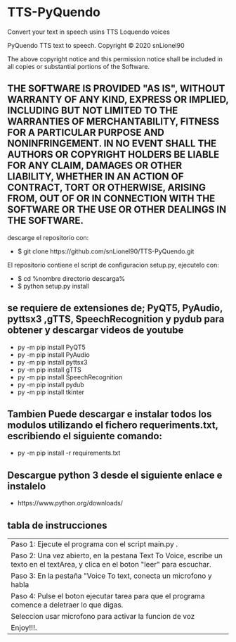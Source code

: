 # TTS-PyQuendo
Convert your text in speech usins TTS Loquendo voices

PyQuendo TTS text to speech.
Copyright © 2020 snLionel90

The above copyright notice and this permission notice shall be included in all
copies or substantial portions of the Software.

THE SOFTWARE IS PROVIDED "AS IS", WITHOUT WARRANTY OF ANY KIND, EXPRESS OR
IMPLIED, INCLUDING BUT NOT LIMITED TO THE WARRANTIES OF MERCHANTABILITY,
FITNESS FOR A PARTICULAR PURPOSE AND NONINFRINGEMENT. IN NO EVENT SHALL THE
AUTHORS OR COPYRIGHT HOLDERS BE LIABLE FOR ANY CLAIM, DAMAGES OR OTHER
LIABILITY, WHETHER IN AN ACTION OF CONTRACT, TORT OR OTHERWISE, ARISING FROM,
OUT OF OR IN CONNECTION WITH THE SOFTWARE OR THE USE OR OTHER DEALINGS IN THE
SOFTWARE.
------------------------------------------------------------------------------------------
descarge el repositorio con:
<ul><li>$ git clone https://github.com/snLionel90/TTS-PyQuendo.git</li></ul> 

El repositorio contiene el script de configuracion setup.py, ejecutelo con:
<ul>
  <li>$ cd %nombre directorio descarga% </li>
  <li>$ python setup.py install</li>
 </ul>

<h2>se requiere de extensiones de; PyQT5, PyAudio, pyttsx3 ,gTTS, SpeechRecognition y pydub para obtener y descargar videos de youtube</h2>
<ul>
  <li>py -m pip install PyQT5</li> 
  <li>py -m pip install PyAudio</li>
  <li>py -m pip install pyttsx3</li>
  <li>py -m pip install gTTS</li>
  <li>py -m pip install SpeechRecognition</li>
  <li>py -m pip install pydub</li>
  <li>py -m pip install tkinter</li>
</ul>
<h2> Tambien Puede descargar e instalar todos los modulos utilizando el fichero requeriments.txt, escribiendo el siguiente comando: </h2> 
<ul>
  <li> py -m pip install -r requirements.txt</li>
</ul>

<h2>Descargue python 3 desde el siguiente enlace e instalelo</h2>
<ul><li>https://www.python.org/downloads/ </li></ul>

<h2>tabla de instrucciones</h2>
<center><table>
  <tr>
    <td>Paso 1: Ejecute el programa con el script main.py .</td>
  <tr>
    <td>Paso 2: Una vez abierto, en la pestana Text To Voice, escribe un texto en el textArea, y clica en el boton "leer" para escuchar. </td>
  <tr>
    <td>Paso 3: En la pestaña "Voice To text, conecta un microfono y habla </td>
  <tr>
    <td>Paso 4: Pulse el boton ejecutar tarea para que el programa comence a deletraer lo que digas.</td>
  <tr>
    <td> Seleccion usar microfono para activar la funcion de voz </td>
  <tr>
    <td>Enjoy!!!.</td>
  </tr>
</table>  
  



